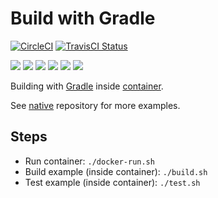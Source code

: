 # Build with Gradle

[![CircleCI](https://circleci.com/gh/Praqma/native-example-gradle.png?style=shield&circle-token=df3dc5f6efbc2a267f7805f05a5e91d2878be9fd)](https://circleci.com/gh/Praqma/native-example-gradle)
[![TravisCI Status](https://travis-ci.org/Praqma/native-example-gradle.svg?branch=master)](https://travis-ci.org/Praqma/native-example-gradle)

![](https://img.shields.io/github/stars/praqma/native-example-gradle.svg)
![](https://img.shields.io/github/forks/praqma/native-example-gradle.svg)
![](https://img.shields.io/github/watchers/praqma/native-example-gradle.svg)
![](https://img.shields.io/github/tag/praqma/native-example-gradle.svg)
![](https://img.shields.io/github/release/praqma/native-example-gradle.svg)
![](https://img.shields.io/github/issues/praqma/native-example-gradle.svg)

Building with [Gradle](https://gradle.org/) inside [container](https://hub.docker.com/r/praqma/native-gradle/).

See [native](https://github.com/Praqma/native) repository for more examples.

## Steps

* Run container: `./docker-run.sh`
* Build example (inside container): `./build.sh`
* Test example (inside container): `./test.sh`
